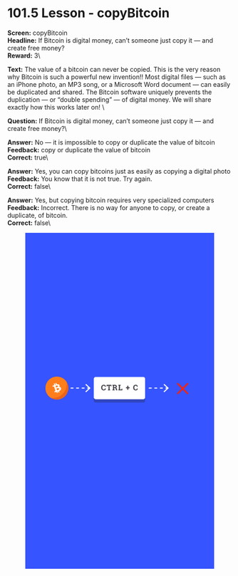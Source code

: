 # 101.5 Lesson - copyBitcoin

**Screen:** copyBitcoin\
**Headline:** If Bitcoin is digital money, can’t someone just copy it — and create free money?\
**Reward:** 3\

**Text:** The value of a bitcoin can never be copied. This is the very reason why Bitcoin is such a powerful new invention!! Most digital files — such as an iPhone photo, an MP3 song, or a Microsoft Word document — can easily be duplicated and shared. The Bitcoin software uniquely prevents the duplication — or “double spending” — of digital money. We will share exactly how this works later on!
\

**Question:** If Bitcoin is digital money, can’t someone just copy it — and create free money?\

**Answer:** No — it is impossible to copy or duplicate the value of bitcoin\
**Feedback:** copy or duplicate the value of bitcoin\
**Correct:** true\

**Answer:** Yes, you can copy bitcoins just as easily as copying a digital photo\
**Feedback:** You know that it is not true. Try again.\
**Correct:** false\

**Answer:** Yes, but copying bitcoin requires very specialized computers\
**Feedback:** Incorrect. There is no way for anyone to copy, or create a duplicate, of bitcoin.\
**Correct:** false\


<figure><img src="../.gitbook/assets/image (5).png" alt=""><figcaption></figcaption></figure>

